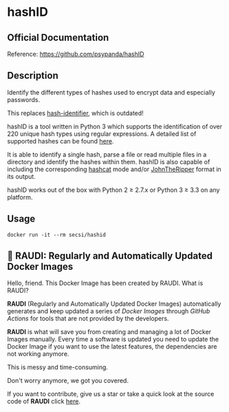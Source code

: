 # hashID

## Official Documentation
Reference: https://github.com/psypanda/hashID

## Description
Identify the different types of hashes used to encrypt data and especially passwords.

This replaces [hash-identifier](http://code.google.com/p/hash-identifier/), which is outdated!

hashID is a tool written in Python 3 which supports the identification of over 220 unique hash types using regular expressions. A detailed list of supported hashes can be found [here](https://github.com/psypanda/hashID/blob/master/doc/HASHINFO.xlsx).

It is able to identify a single hash, parse a file or read multiple files in a directory and identify the hashes within them. hashID is also capable of including the corresponding [hashcat](https://hashcat.net/oclhashcat/) mode and/or [JohnTheRipper](http://www.openwall.com/john/) format in its output.

hashID works out of the box with Python 2 ≥ 2.7.x or Python 3 ≥ 3.3 on any platform.

## Usage
```
docker run -it --rm secsi/hashid
```

## 🐳 RAUDI: Regularly and Automatically Updated Docker Images

Hello, friend. This Docker Image has been created by RAUDI. What is RAUDI?

**RAUDI** (Regularly and Automatically Updated Docker Images) automatically generates and keep updated a series of *Docker Images* through *GitHub Actions* for tools that are not provided by the developers.

**RAUDI** is what will save you from creating and managing a lot of Docker Images manually. Every time a software is updated you need to update the Docker Image if you want to use the latest features, the dependencies are not working anymore. 

This is messy and time-consuming. 

Don't worry anymore, we got you covered.

If you want to contribute, give us a star or take a quick look at the source code of **RAUDI** click [here](https://github.com/cybersecsi/RAUDI).
